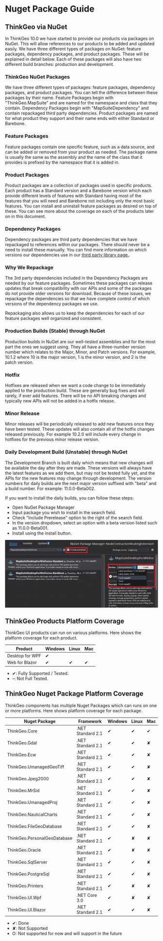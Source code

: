 
# Nuget Package Guide

## ThinkGeo via NuGet

In ThinkGeo 10.0 we have started to provide our products via packages on NuGet.  This will allow references to our products to be added and updated easily.  We have three different types of packages on NuGet: feature packages, dependency packages, and product packages. These will be explained in detail below.  Each of these packages will also have two different build branches: production and development.

### ThinkGeo NuGet Packages

We have three different types of packages: feature packages, dependency packages, and product packages.  You can tell the difference between these packages by their name.  Feature Packages begin with "ThinkGeo.MapSuite" and are named for the namespace and class that they contain. Dependency Packages begin with "MapSuiteDependency" and contain repackaged third party dependencies. Product packages are named for what product they support and their name ends with either Standard or Barebone.

### Feature Packages

Feature packages contain one specific feature, such as a data source, and can be added or removed from your product as needed. The package name is usually the same as the assembly and the name of the class that it provides is prefixed by the namespace that it is added in.

### Product Packages

Product packages are a collection of packages used in specific products.  Each product has a Standard version and a Barebone version which each provide different levels of features with Standard having most of the features that you will need and Barebone not including only the most basic features. You can install and uninstall feature packages as desired on top of these.  You can see more about the coverage on each of the products later on in this document.

### Dependency Packages

Dependency packages are third party dependencies that we have repackaged to references within our packages.  There should never be a need to install these manually.  You can find more information on which versions our dependencies use in our [third party library page.](3rd-party-libraries.md).

### Why We Repackage

The 3rd party dependencies included in the Dependency Packages are needed by our feature packages.  Sometimes these packages can release updates that break compatibility with our APIs and some of the packages do not provide older versions for download.  Because of these issues, we repackage the dependencies so that we have complete control of which versions of the dependency packages we use.

Repackaging also allows us to keep the dependencies for each of our feature packages well organized and consistent.

### Production Builds (Stable) through NuGet

Production builds in NuGet are our well-tested assemblies and for the most part the ones we suggest using.  They all have a three-number version number which relates to the Major, Minor, and Patch versions.  For example, 10.1.2 where 10 is the major version, 1 is the minor version, and 2 is the patch version.

### Hotfix

Hotfixes are released when we want a code change to be immediately applied to the production build.  These are generally bug fixes and will rarely, if ever add features.  There will be no API breaking changes and typically new APIs will not be added in a hotfix release.

### Minor Release

Minor releases will be periodically released to add new features once they have been tested.  These updates will also contain all of the hotfix changes released previously.  For example 10.2.0 will include every change in hotfixes for the previous minor release version.

### Daily Development Build (Unstable) through NuGet

The Development Branch is built daily which means that new changes will be available the day after they are made.  These versions will always have the latest features as we add them, but may not be tested fully yet, and the APIs for the new features may change through development. The version numbers for daily builds are the next major version suffixed with "beta" and a build number. For example: 11.0.0-Beta002.

If you want to install the daily builds, you can follow these steps:

- Open NuGet Package Manager
- Input package you wish to install in the search field.
- Check "Include Prerelease" option to the right of the search field.
- In the version dropdown, select an option with a beta version listed such as 11.0.0-Beta001.
- Install using the install button.

![Installing Pre-release Packages](assets/installing_prerelease_packages_on_nuget.png)

## ThinkGeo Products Platform Coverage

ThinkGeo UI products can run on various platforms. Here shows the platform coverage for each product.

|Product|Windows|Linux|Mac|
|---|---|---|---|
|Desktop for WPF                               |✔              |              |  |
|Web for Blazor                                |✔               |✔             |✔|

* ✔: Fully Supported / Tested.
* –: Not Full Tested.

## ThinkGeo Nuget Package Platform Coverage

ThinkGeo components has multiple Nuget Packages which can runs on one or more platforms. Here shows platform coverage for each package.

|Nuget Package|Framework|Windows|Linux|Mac|
|---|---|---|---|---|
|ThinkGeo.Core                 | .NET Standard 2.1         |✔            |✔           |✔  |
|ThinkGeo.Gdal                 | .NET Standard 2.1         |✔            |✔           |✘  |
|ThinkGeo.Ecw                  | .NET Standard 2.1         |✔            |✔           |✘  |
|ThinkGeo.UmanagedGeoTiff      | .NET Standard 2.1         |✔            |✔           |✘  |
|ThinkGeo.Jpeg2000             | .NET Standard 2.1         |✔            |✔           |✘  |
|ThinkGeo.MrSid                | .NET Standard 2.1         |✔            |✔           |✘  |
|ThinkGeo.UmanagedProj         | .NET Standard 2.1         |✔            |✔           |✘  |
|ThinkGeo.NauticalCharts       | .NET Standard 2.1         |✔            |✔           |✘  |
|ThinkGeo.FileGeoDatabase      | .NET Standard 2.1         |✔            |✔           |✘  |
|ThinkGeo.PersonalGeoDatabase  | .NET Standard 2.1         |✔            |✘           |✘  |
|ThinkGeo.Oracle               | .NET Standard 2.1         |✔            |✘           |✘  |
|ThinkGeo.SqlServer            | .NET Standard 2.1         |✔            |✔           |✘  |
|ThinkGeo.PostgreSql           | .NET Standard 2.1         |✔            |✔           |✘  |
|ThinkGeo.Printers             | .NET Standard 2.1         |✔            |✘           |✘  |
|ThinkGeo.UI.Wpf               | .NET Core 3.0             |✔            |✘           |✘  |
|ThinkGeo.UI.Blazor            | .NET Standard 2.1         |✔            |✔           |✘  |

* ✔: Done
* ✘: Not Supported
* O: Not supported for now and will support in the future
